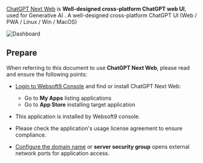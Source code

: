 [ChatGPT Next Web](https://chatgpt1.nextweb.fun/) is **Well-designed cross-platform ChatGPT web UI**, used for Generative AI . A well-designed cross-platform ChatGPT UI (Web / PWA / Linux / Win / MacOS)


![Dashboard](https://libs.websoft9.com/Websoft9/DocsPicture/zh/chatgptnextweb/chatgptnextweb-gui-websoft9.png)


## Prepare

When referring to this document to use **ChatGPT Next Web**, please read and ensure the following points:

- [Login to Websoft9 Console](./login-console) and find or install ChatGPT Next Web:
  - Go to **My Apps** listing applications 
  - Go to **App Store** installing target application

- This application is installed by Websoft9 console.


- Please check the application's usage license agreement to ensure compliance.


- [Configure the domain name](./domain-set) or **server security group** opens external network ports for application access.